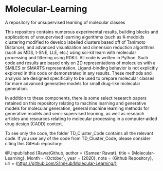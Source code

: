 # Molecular-Learning
A repository for unsupervised learning of molecular classes

This repository contains numerous experimental results, building blocks and applications of unsupervised learning algorithms (such as K-medoids clustering modified to develop labelled clusters based off of Tanimoto Distance), and advanced visualization and dimension reduction algorithms (such as MDS, t-SNE, LLE, etc.) using sci-kit learn with molecular processing and filtering using RDKit. All code is written in Python. Such code and results are based only on 2D representations of molecules with a SMILES or SMARTS representation. Ligand-binding behavior is not explicitly explored in this code or demonstrated in any results. These methods and analysis are designed specifically to be used to prepare molecular classes for more advanced generative models for small drug-like molecular generation.

In addition to these components, there is some select research papers retained on this repository relating to machine learning and generative models for molecular generation, general machine learning methods for generative models and semi-supervised learning, as well as research articles and resources relating to molecular processing in a computer-aided drug design (CADD) context. 

To see only the code, the folder TD_Cluster_Code contains all the relevant code. If you use any of the code from TD_Cluster_Code, please consider citing this GitHub repository:

@Unpublished {RawatGithub,
    author = {Sameer Rawat},
    title =	 {Molecular-Learning},
    Month =	 {October},
    year =	 {2020},
    note =   {Github Repository},
    url = {https://github.com/S1mHub/Molecular-Learning/}
